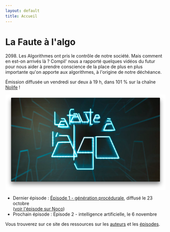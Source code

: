 ```yaml
---
layout: default
title: Accueil
---
```


# La Faute à l'algo

<div class="message">
2098. Les Algorithmes ont pris le contrôle de notre société. Mais comment en est-on arrivés là ? Compil' nous a rapporté quelques vidéos du futur pour nous aider à prendre conscience de la place de plus en plus importante qu'on apporte aux algorithmes, à l'origine de notre déchéance.
</div>

Émission diffusée un vendredi sur deux à 19 h, dans 101 % sur la chaîne [Nolife](http://www.nolife-tv.com) !

![La Faute à l'algo](/static/fautealgo.png "La Faute à l'algo")

- Dernier épisode : [Épisode 1 - génération procédurale](/ep1/), diffusé le 23 octobre  
([voir l'épisode sur Noco](http://noco.tv/emission/23437/nolife/la-faute-a-l-algo/01-chaines-de-markov-et-generation-procedurale))
- Prochain épisode : Épisode 2 - intelligence artificielle, le 6 novembre

Vous trouverez sur ce site des ressources sur les [auteurs](/about/) et les [épisodes](/eps/).
